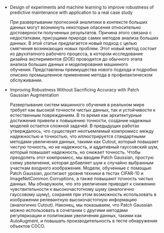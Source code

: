 
- Design of experiments and machine learning to improve robustness of predictive maintenance with application to a real case study

	При развертывании прогнозной аналитики в контексте больших данных могут возникнуть некоторые опасения относительно достоверности полученных результатов. Причина этого связана с недостатками, присущими природе самих методов анализа больших данных. В этой статье предлагается новый подход с целью смягчения возникающих новых проблем. Этот новый метод состоит из двухэтапного рабочего процесса, в котором исследование дизайна экспериментов (DOE) проводится до обычного этапа анализа больших данных и моделирования машинного обучения. Представлены преимущества нового подхода и подробно описано промышленное применение метода в профилактическом обслуживании.

- Improving Robustness Without Sacrificing Accuracy with Patch Gaussian Augmentation

	Развертывание систем машинного обучения в реальном мире требует как высокой точности чистых данных, так и устойчивости к естественным повреждениям. В то время как архитектурные достижения привели к повышению точности, создание надежных моделей остается сложной задачей. В предыдущих работах утверждалось, что существует неотъемлемый компромисс между надежностью и точностью, что иллюстрируется стандартными методами увеличения данных, такими как Cutout, который повышает чистую точность, но не надежность, и аддитивный гауссовский шум, который повышает надежность, но снижает точность. Чтобы преодолеть этот компромисс, мы вводим Patch Gaussian, простую схему увеличения, которая добавляет шум к случайно выбранным участкам входного изображения. Модели, обученные с помощью Patch Gaussian, достигают уровня техники в тестах CIFAR-10 и ImageNetCommon Corruptions, а также повышают точность чистых данных. Мы обнаружили, что это увеличение приводит к снижению чувствительности к высокочастотному шуму (аналогично гауссовому шуму), сохраняя при этом возможность использовать в изображении релевантную высокочастотную информацию (аналогично Cutout). Наконец, мы показываем, что Patch Gaussian можно использовать в сочетании с другими методами регуляризации и политиками увеличения данных, такими как AutoAugment, и повышать производительность в тесте обнаружения объектов COCO.